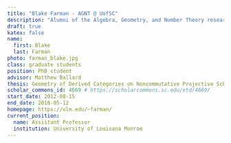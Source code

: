 ```yaml
---
title: "Blake Farman - AGNT @ UofSC"
description: "Alumni of the Algebra, Geometry, and Number Theory research group at the University of South Carolina"
draft: true
katex: false
name: 
  first: Blake 
  last: Farman
photo: farman_blake.jpg
class: graduate students
position: PhD student
advisor: Matthew Ballard
thesis: Geometry of Derived Categories on Noncommutative Projective Schemes
scholar_commons_id: 4669 # https://scholarcommons.sc.edu/etd/4669/
start_date: 2012-08-15
end_date: 2018-05-12
homepage: https://ulm.edu/~farman/
current_position: 
  name: Assistant Professor
  institution: University of Louisana Monroe
---
```

